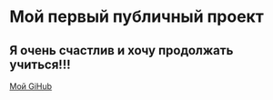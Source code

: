# Мой первый публичный проект

## Я очень счастлив и хочу продолжать учиться!!!

[Мой GiHub](https://github.com/OokamiBushi/join-job)